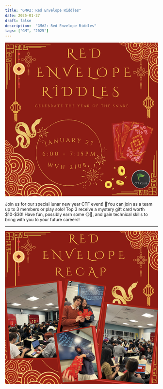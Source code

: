 ```yaml
---
title: "GM#2: Red Envelope Riddles"
date: 2025-01-27
draft: false
description:  "GM#2: Red Envelope Riddles"
tags: ["GM", "2025"]
---
```


![featured](featured.png)

Join us for our special lunar new year CTF event! 🧧You can join as a team up to 3 members or play solo! Top 3 receive a mystery gift card worth \$10-\$30! Have fun, possibly earn some 😏🤑, and gain technical skills to bring with you to your future careers!

---

![sp25_gm2](gm21.png)
